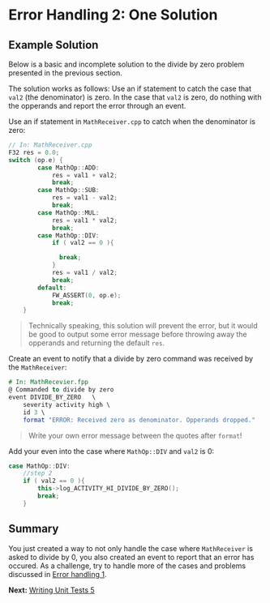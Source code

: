 # Error Handling 2: One Solution

## Example Solution 

Below is a basic and incomplete solution to the divide 
by zero problem presented in the previous section.

The solution works as follows: Use an if statement 
to catch the case that `val2` (the denominator) is zero. 
In the case that `val2` is zero, do nothing with the opperands
and report the error through an event. 

Use an if statement in `MathReceiver.cpp` to catch
when the denominator is zero: 

```cpp
// In: MathReceiver.cpp
F32 res = 0.0;
switch (op.e) {
        case MathOp::ADD:
            res = val1 + val2;
            break;
        case MathOp::SUB:
            res = val1 - val2;
            break;
        case MathOp::MUL:
            res = val1 * val2;
            break;
        case MathOp::DIV:
            if ( val2 == 0 ){

              break; 
            }
            res = val1 / val2;
            break;
        default:
            FW_ASSERT(0, op.e);
            break;
    }
```
> Technically speaking, this solution will prevent the error,
but it would be good to output some error message before
throwing away the opperands and returning the default `res`.

Create an event to notify that a divide by zero command 
was received by the `MathReceiver`:

```fpp
# In: MathRecevier.fpp
@ Commanded to divide by zero 
event DIVIDE_BY_ZERO   \
    severity activity high \
    id 3 \
    format "ERROR: Received zero as denominator. Opperands dropped."
```
> Write your own error message between the quotes after `format`! 

Add your even into the case where `MathOp::DIV` and `val2` is 0:

```cpp
case MathOp::DIV:
    //step 2 
    if ( val2 == 0 ){
        this->log_ACTIVITY_HI_DIVIDE_BY_ZERO(); 
        break; 
    }
```

## Summary 
You just created a way to not only handle the case where 
`MathReceiver` is asked to divide by 0, you also created 
an event to report that an error has occured. As a challenge, 
try to handle more of the cases and problems discussed in
[Error handling 1](./error-handling-1.md).

**Next:** [Writing Unit Tests 5](./writing-unit-tests-5.md)

